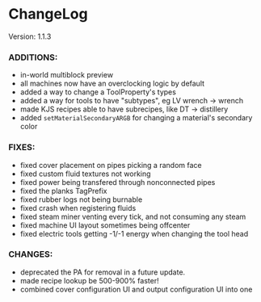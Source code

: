 # ChangeLog

Version: 1.1.3

### ADDITIONS:
- in-world multiblock preview
- all machines now have an overclocking logic by default
- added a way to change a ToolProperty's types
- added a way for tools to have "subtypes", eg LV wrench -> wrench
- made KJS recipes able to have subrecipes, like DT -> distillery
- added `setMaterialSecondaryARGB` for changing a material's secondary color

### FIXES:
- fixed cover placement on pipes picking a random face
- fixed custom fluid textures not working
- fixed power being transfered through nonconnected pipes
- fixed the planks TagPrefix
- fixed rubber logs not being burnable
- fixed crash when registering fluids
- fixed steam miner venting every tick, and not consuming any steam
- fixed machine UI layout sometimes being offcenter
- fixed electric tools getting -1/-1 energy when changing the tool head

### CHANGES:
- deprecated the PA for removal in a future update.
- made recipe lookup be 500-900% faster!
- combined cover configuration UI and output configuration UI into one